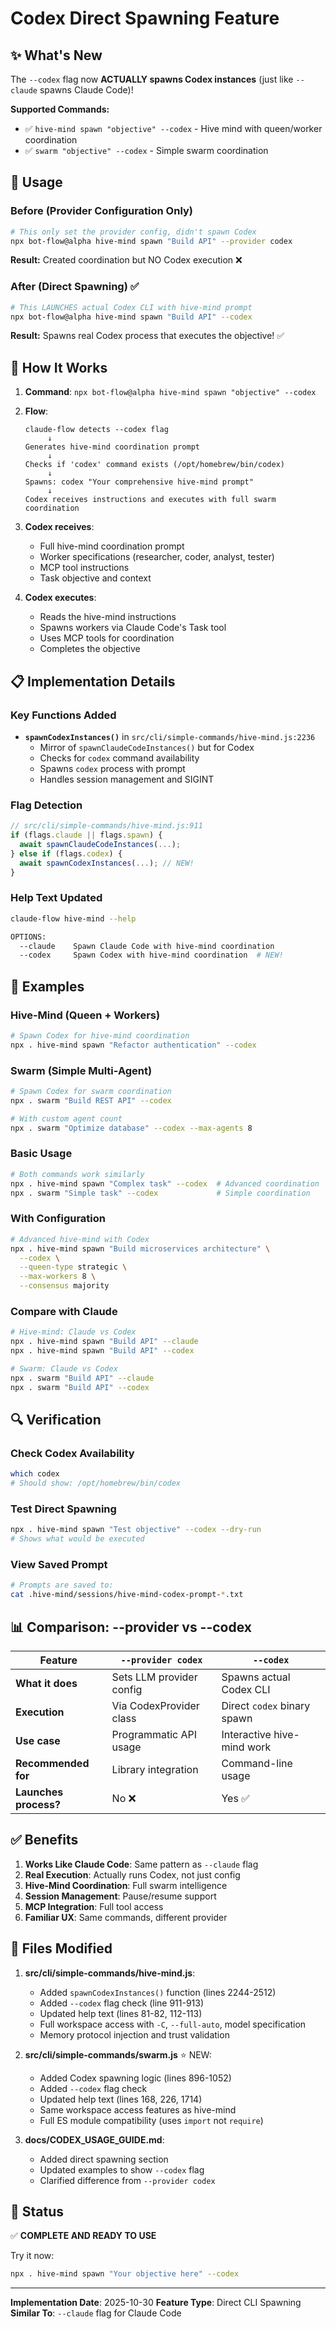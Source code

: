 # Codex Direct Spawning Feature

## ✨ What's New

The `--codex` flag now **ACTUALLY spawns Codex instances** (just like `--claude` spawns Claude Code)!

**Supported Commands:**
- ✅ `hive-mind spawn "objective" --codex` - Hive mind with queen/worker coordination
- ✅ `swarm "objective" --codex` - Simple swarm coordination

## 🚀 Usage

### Before (Provider Configuration Only)
```bash
# This only set the provider config, didn't spawn Codex
npx bot-flow@alpha hive-mind spawn "Build API" --provider codex
```
**Result:** Created coordination but NO Codex execution ❌

### After (Direct Spawning) ✅
```bash
# This LAUNCHES actual Codex CLI with hive-mind prompt
npx bot-flow@alpha hive-mind spawn "Build API" --codex
```
**Result:** Spawns real Codex process that executes the objective! ✅

## 🎯 How It Works

1. **Command**: `npx bot-flow@alpha hive-mind spawn "objective" --codex`
2. **Flow**:
   ```
   claude-flow detects --codex flag
        ↓
   Generates hive-mind coordination prompt
        ↓
   Checks if 'codex' command exists (/opt/homebrew/bin/codex)
        ↓
   Spawns: codex "Your comprehensive hive-mind prompt"
        ↓
   Codex receives instructions and executes with full swarm coordination
   ```

3. **Codex receives**:
   - Full hive-mind coordination prompt
   - Worker specifications (researcher, coder, analyst, tester)
   - MCP tool instructions
   - Task objective and context

4. **Codex executes**:
   - Reads the hive-mind instructions
   - Spawns workers via Claude Code's Task tool
   - Uses MCP tools for coordination
   - Completes the objective

## 📋 Implementation Details

### Key Functions Added
- **`spawnCodexInstances()`** in `src/cli/simple-commands/hive-mind.js:2236`
  - Mirror of `spawnClaudeCodeInstances()` but for Codex
  - Checks for `codex` command availability
  - Spawns `codex` process with prompt
  - Handles session management and SIGINT

### Flag Detection
```javascript
// src/cli/simple-commands/hive-mind.js:911
if (flags.claude || flags.spawn) {
  await spawnClaudeCodeInstances(...);
} else if (flags.codex) {
  await spawnCodexInstances(...); // NEW!
}
```

### Help Text Updated
```bash
claude-flow hive-mind --help

OPTIONS:
  --claude    Spawn Claude Code with hive-mind coordination
  --codex     Spawn Codex with hive-mind coordination  # NEW!
```

## 🎨 Examples

### Hive-Mind (Queen + Workers)
```bash
# Spawn Codex for hive-mind coordination
npx . hive-mind spawn "Refactor authentication" --codex
```

### Swarm (Simple Multi-Agent)
```bash
# Spawn Codex for swarm coordination
npx . swarm "Build REST API" --codex

# With custom agent count
npx . swarm "Optimize database" --codex --max-agents 8
```

### Basic Usage
```bash
# Both commands work similarly
npx . hive-mind spawn "Complex task" --codex  # Advanced coordination
npx . swarm "Simple task" --codex             # Simple coordination
```

### With Configuration
```bash
# Advanced hive-mind with Codex
npx . hive-mind spawn "Build microservices architecture" \
  --codex \
  --queen-type strategic \
  --max-workers 8 \
  --consensus majority
```

### Compare with Claude
```bash
# Hive-mind: Claude vs Codex
npx . hive-mind spawn "Build API" --claude
npx . hive-mind spawn "Build API" --codex

# Swarm: Claude vs Codex
npx . swarm "Build API" --claude
npx . swarm "Build API" --codex
```

## 🔍 Verification

### Check Codex Availability
```bash
which codex
# Should show: /opt/homebrew/bin/codex
```

### Test Direct Spawning
```bash
npx . hive-mind spawn "Test objective" --codex --dry-run
# Shows what would be executed
```

### View Saved Prompt
```bash
# Prompts are saved to:
cat .hive-mind/sessions/hive-mind-codex-prompt-*.txt
```

## 📊 Comparison: --provider vs --codex

| Feature | `--provider codex` | `--codex` |
|---------|-------------------|-----------|
| **What it does** | Sets LLM provider config | Spawns actual Codex CLI |
| **Execution** | Via CodexProvider class | Direct `codex` binary spawn |
| **Use case** | Programmatic API usage | Interactive hive-mind work |
| **Recommended for** | Library integration | Command-line usage |
| **Launches process?** | No ❌ | Yes ✅ |

## ✅ Benefits

1. **Works Like Claude Code**: Same pattern as `--claude` flag
2. **Real Execution**: Actually runs Codex, not just config
3. **Hive-Mind Coordination**: Full swarm intelligence
4. **Session Management**: Pause/resume support
5. **MCP Integration**: Full tool access
6. **Familiar UX**: Same commands, different provider

## 📝 Files Modified

1. **src/cli/simple-commands/hive-mind.js**:
   - Added `spawnCodexInstances()` function (lines 2244-2512)
   - Added `--codex` flag check (line 911-913)
   - Updated help text (lines 81-82, 112-113)
   - Full workspace access with `-C`, `--full-auto`, model specification
   - Memory protocol injection and trust validation

2. **src/cli/simple-commands/swarm.js** ⭐ NEW:
   - Added Codex spawning logic (lines 896-1052)
   - Added `--codex` flag check
   - Updated help text (lines 168, 226, 1714)
   - Same workspace access features as hive-mind
   - Full ES module compatibility (uses `import` not `require`)

2. **docs/CODEX_USAGE_GUIDE.md**:
   - Added direct spawning section
   - Updated examples to show `--codex` flag
   - Clarified difference from `--provider codex`

## 🎉 Status

✅ **COMPLETE AND READY TO USE**

Try it now:
```bash
npx . hive-mind spawn "Your objective here" --codex
```

---

**Implementation Date**: 2025-10-30
**Feature Type**: Direct CLI Spawning
**Similar To**: `--claude` flag for Claude Code

